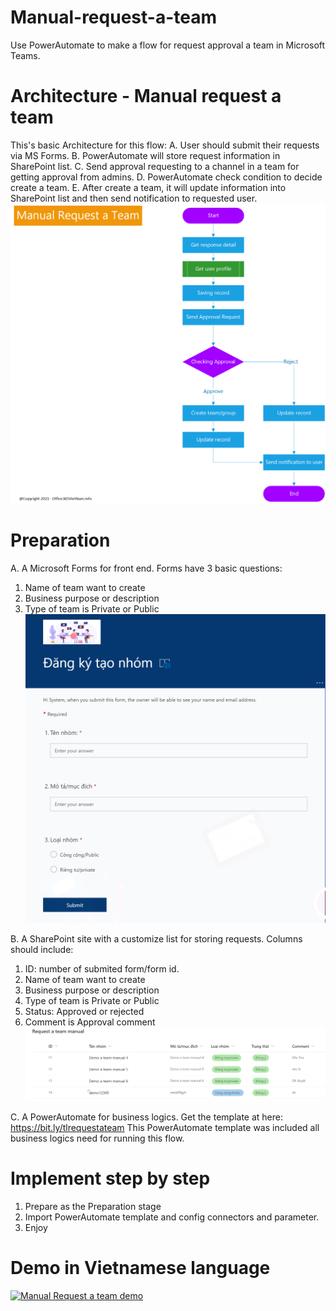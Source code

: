 # Manual-request-a-team
Use PowerAutomate to make a flow for request approval a team in Microsoft Teams.

# Architecture - Manual request a team
This's basic Architecture for this flow:
A. User should submit their requests via MS Forms.
B. PowerAutomate will store request information in SharePoint list.
C. Send approval requesting to a channel in a team for getting approval from admins.
D. PowerAutomate check condition to decide create a team.
E. After create a team, it will update information into SharePoint list and then send notification to requested user.
![alt text](https://github.com/Office365VietNam-info/Manual-request-a-team/blob/main/Architecture/Architecture%20-%20Manual%20request%20a%20team.png?raw=true)

# Preparation
A. A Microsoft Forms for front end. Forms have 3 basic questions:
1. Name of team want to create
2. Business purpose or description
3. Type of team is Private or Public
![alt text](https://github.com/Office365VietNam-info/Manual-request-a-team/blob/main/Architecture/Forms.png?raw=true)

B. A SharePoint site with a customize list for storing requests. Columns should include:
1. ID: number of submited form/form id.
2. Name of team want to create
3. Business purpose or description
4. Type of team is Private or Public
5. Status: Approved or rejected
6. Comment is Approval comment
![alt text](https://github.com/Office365VietNam-info/Manual-request-a-team/blob/main/Architecture/SP%20List.png?raw=true)

C. A PowerAutomate for business logics. Get the template at here: https://bit.ly/tlrequestateam
This PowerAutomate template was included all business logics need for running this flow.

# Implement step by step
1. Prepare as the Preparation stage
2. Import PowerAutomate template and config connectors and parameter.
3. Enjoy

# Demo in Vietnamese language
[![Manual Request a team demo](https://img.youtube.com/vi/V49l9U56bWM/hqdefault.jpg)](https://youtu.be/V49l9U56bWM)
